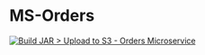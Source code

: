 # MS-Orders


[![Build JAR > Upload to S3 - Orders Microservice](https://github.com/Obligatorio-Devops-Danya-Hernan/MS-Orders/actions/workflows/build_jar_upload_s3.yml/badge.svg)](https://github.com/Obligatorio-Devops-Danya-Hernan/MS-Orders/actions/workflows/build_jar_upload_s3.yml)
